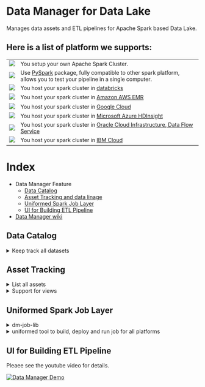 # Data Manager for Data Lake

Manages data assets and ETL pipelines for Apache Spark based Data Lake.

## Here is a list of platform we supports:
<table>
    <tr>
        <td>
            <img
                src="https://upload.wikimedia.org/wikipedia/commons/thumb/f/f3/Apache_Spark_logo.svg/1200px-Apache_Spark_logo.svg.png"
                width="120px"
            />
        </td>
        <td>You setup your own Apache Spark Cluster.</td>
    </tr>
    <tr>
        <td>
            <img src="https://miro.medium.com/max/700/1*qgkjkj6BLVS1uD4mw_sTEg.png" width="120px" />
        </td>
        <td>
            Use <a href="https://pypi.org/project/pyspark/">PySpark</a> package, fully compatible to other spark platform, allows you to test your pipeline in a single computer.
        </td>
    </tr>
    <tr>
        <td>
            <img src="https://databricks.com/wp-content/uploads/2019/02/databricks-generic-tile.png" width="120px">
        </td>
        <td>You host your spark cluster in <a href="https://databricks.com/">databricks</a></td>
    </tr>
    <tr>
        <td>
            <img
                src="https://blog.ippon.tech/content/images/2019/06/emrlogogo.png"
                width="120px"
            />
        </td>
        <td>You host your spark cluster in <a href="https://aws.amazon.com/emr/">Amazon AWS EMR</a></td>
    </tr>
    <tr>
        <td>
            <img
                src="https://d15shllkswkct0.cloudfront.net/wp-content/blogs.dir/1/files/2020/07/100-768x402.jpeg"
                width="120px"
            />
        </td>
        <td>You host your spark cluster in <a href="https://cloud.google.com/dataproc">Google Cloud</a></td>
    </tr>
    <tr>
        <td>
            <img
                src="https://apifriends.com/wp-content/uploads/2018/05/HDInsightsDetails.png"
                width="120px"
            />
        </td>
        <td>You host your spark cluster in <a href="https://azure.microsoft.com/en-us/services/hdinsight/">Microsoft Azure HDInsight</a></td>
    </tr>
    <tr>
        <td>
            <img
                src="https://cdn.app.compendium.com/uploads/user/e7c690e8-6ff9-102a-ac6d-e4aebca50425/d3598759-8045-4b7f-9619-0fed901a9e0b/File/a35b11e3f02caf5d5080e48167cf320c/1_xtt86qweroeeldhjroaaaq.png"
                width="120px"
            />
        </td>
        <td>
            You host your spark cluster in <a href="https://www.oracle.com/big-data/data-flow/">Oracle Cloud Infrastructure, Data Flow Service</a>
        </td>
    </tr>
    <tr>
        <td>
            <img
                src="https://upload.wikimedia.org/wikipedia/commons/2/24/IBM_Cloud_logo.png"
                width="120px"
            />
        </td>
        <td>You host your spark cluster in <a href="https://www.ibm.com/products/big-data-and-analytics">IBM Cloud</a></td>
    </tr>
</table>

# Index
* Data Manager Feature
    * [Data Catalog](#Data-Catalog)
    * [Asset Tracking and data linage](#Asset-Tracking-and-data-linage)
    * [Uniformed Spark Job Layer](#Uniformed-Spark-Job-Layer)
    * [UI for Building ETL Pipeline](#UI-for-Building-ETL-Pipeline)
* [Data Manager wiki](https://github.com/stonezhong/DataManager/wiki)


## Data Catalog
<details>
<summary>Keep track all datasets</summary>

* List all datasets
* Choose a dataset, you can view the schema of it.

Screenshot for list datasets:
<img src="docs/images/list_datasets.png" />

Screenshot for show schema of a dataset:
<img src="docs/images/show_schema.png" />
</details>


## Asset Tracking

<details>
<summary>List all assets</summary>
Data Manage can show you all the asset of a dataset.

<img src="docs/images/list_assets.png" />
</details>

<details>
<summary>Support for views</summary>
"asset" can be materized file, such as parquet, json or csv file, "asset" can also be a "view", which through a "loader", you can get the dataframe as well.
In this example, the asset <code>tradings:1.0:1:/2020-11-20</code> is a view, it unions 2 other assets
<img src="docs/images/asset_as_view.png" />
</details>


## Uniformed Spark Job Layer

<details>
<summary>dm-job-lib</summary>

Through [dm-job-lib](client/dm-job-lib), user's application can load asset, write asset, and register asset.

* Application using dm-job-lib to load, write assets are decoupled from specific cloud provider and can migrate to other platform easily.
* Application using dm-job-lib can be tested using PySPark with small scale of data easily.
</details>

<details>
<summary>uniformed tool to build, deploy and run job for all platforms</summary>

Please checkout [data-appls]
</details>

## UI for Building ETL Pipeline
Pleaee see the youtube video for details.

[![Data Manager Demo](https://img.youtube.com/vi/SLPCHyqxhKk/0.jpg)](https://www.youtube.com/watch?v=SLPCHyqxhKk "Data Manager Demo")
